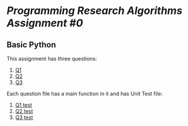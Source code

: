 # <i>Programming Research Algorithms Assignment #0</i>
## Basic Python

This assignment has three questions:
1. [Q1](q1.py)
2. [Q2](q2.py)
3. [Q3](q3.py)

Each question file has a main function in it and has Unit Test file:

1. [Q1 test](test_q1.py)
2. [Q2 test](test_q2.py)
3. [Q3 test](test_q3.py)
